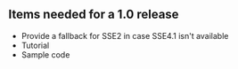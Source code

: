 ## Items needed for a 1.0 release

- Provide a fallback for SSE2 in case SSE4.1 isn't available
- Tutorial
- Sample code
